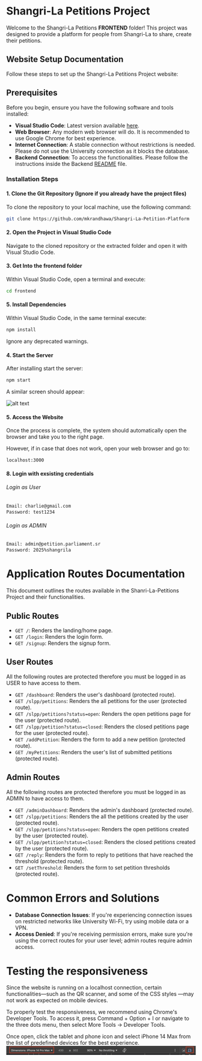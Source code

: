 # Shangri-La Petitions Project

Welcome to the Shangri-La Petitions **FRONTEND** folder! This project was designed to provide a platform for people from Shangri-La to share, create their petitions.

## Website Setup Documentation

Follow these steps to set up the Shangri-La Petitions Project website:

## Prerequisites

Before you begin, ensure you have the following software and tools installed:

- **Visual Studio Code**: Latest version available [here](https://code.visualstudio.com/download).
- **Web Browser**: Any modern web browser will do. It is recommended to use Google Chrome for best experience.
- **Internet Connection**: A stable connection without restrictions is needed. Please do not use the University connection as it blocks the database.
- **Backend Connection**: To access the functionalities. Please follow the instructions inside the Backend [README](https://github.com/mkrandhawa/Shangri-La-Petition-Platform/blob/main/Backend/README.md) file. 


### Installation Steps

#### 1. Clone the Git Repository (Ignore if you already have the project files)

To clone the repository to your local machine, use the following command:

```bash
git clone https://github.com/mkrandhawa/Shangri-La-Petition-Platform
```

#### 2. Open the Project in Visual Studio Code

Navigate to the cloned repository or the extracted folder and open it with Visual Studio Code.


#### 3. Get Into the **frontend** folder

Within Visual Studio Code, open a terminal and execute:

```bash
cd frontend
```

#### 5. Install Dependencies

Within Visual Studio Code, in the same terminal execute:

```bash
npm install
```

Ignore any deprecated warnings.

#### 4. Start the Server

After installing start the server:

```bash
npm start
```
A similar screen should appear: 

![alt text](<Screenshot 2025-01-04 at 5.41.15 PM.png>)

#### 5. Access the Website
Once the process is complete, the system should automatically open the browser and take you to the right page.

However, if in case that does not work, open your web browser and go to:

```
localhost:3000
```

#### 8. Login with exsisting credentials

###### Login as User

```
Email: charlie@gmail.com
Password: test1234
```

###### Login as ADMIN

```
Email: admin@petition.parliament.sr
Password: 2025%shangrila
```

# Application Routes Documentation

This document outlines the routes available in the Shanri-La-Petitions Project and their functionalities.

## Public Routes

- `GET /`: Renders the landing/home page.
- `GET /login`: Renders the login form.
- `GET /signup`: Renders the signup form.

## User Routes

All the following routes are protected therefore you must be logged in as USER to have access to them.

- `GET /dashboard`: Renders the user's dashboard (protected route).
- `GET /slpp/petitions`: Renders the all petitions for the user (protected route).
- `GET /slpp/petitions?status=open`: Renders the open petitions page for the user (protected route).
- `GET /slpp/petition?status=closed`: Renders the closed petitions page for the user (protected route).
- `GET /addPetition`: Renders the form to add a new petition (protected route).
- `GET /myPetitions`: Renders the user's list of submitted petitions (protected route).


## Admin Routes

All the following routes are protected therefore you must be logged in as ADMIN to have access to them.

- `GET /adminDashboard`: Renders the admin's dashboard (protected route).
- `GET /slpp/petitions`: Renders the all the petitions created by the user (protected route).
- `GET /slpp/petitions?status=open`: Renders the open petitions created by the user (protected route).
- `GET /slpp/petition?status=closed`: Renders the closed petitions created by the user (protected route).
- `GET /reply`: Renders the form to reply to petitions that have reached the threshold (protected route).
- `GET /setThreshold`: Renders the form to set petition thresholds (protected route).

# Common Errors and Solutions

- **Database Connection Issues**: If you're experiencing connection issues on restricted networks like University Wi-Fi, try using mobile data or a VPN.
- **Access Denied**: If you're receiving permission errors, make sure you're using the correct routes for your user level; admin routes require admin access.

# Testing the responsiveness

Since the website is running on a localhost connection, certain functionalities—such as the QR scanner, and some of the CSS styles —may not work as expected on mobile devices.

To properly test the responsiveness, we recommend using Chrome's Developer Tools. To access it, press Command + Option + I or navigate to the three dots menu, then select More Tools → Developer Tools.

Once open, click the tablet and phone icon and select iPhone 14 Max from the list of predefined devices for the best experience.
![alt text](intruction.png) 